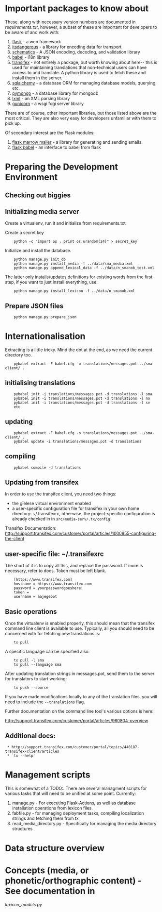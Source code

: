 

#  Important packages to know about


These, along with necessary version numbers are documented in
*requirements.txt*, however, a subset of these are important for developers
to be aware of and work with:


1. [flask](http://flask.pocoo.org/) - a web framework
1. [itsdangerous](http://pythonhosted.org/itsdangerous/) - a library for encoding data for transport
1. [schematics](https://schematics.readthedocs.org/en/latest/) - A JSON encoding, decoding, and validation library
1. [babel](http://babel.pocoo.org/) - i18n library
1. [transifex]() - not entirely a package, but worth knowing about here-- this is
  used for maintaining translations that non-technical users can have access to
  and translate. A python library is used to fetch these and install them in the server.
1. [sqlalchemy](http://sqlalchemy.org/) - a database ORM for managing database models, querying, etc.
1. [pymongo](http://api.mongodb.org/python/current/) - a database library for mongodb
1. [lxml](http://lxml.de/) - an XML parsing library
1. [gunicorn](http://gunicorn.org/) - a wsgi fcgi server library


There are of course, other important libraries, but those listed above are the
most critical. They are also very easy for developers unfamiliar with them to
pick up.


Of secondary interest are the Flask modules: 


1. [flask marrow mailer](http://flask-marrowmailer.readthedocs.org/en/latest/) -
  a library for generating and sending emails.
1. [flask babel](https://pythonhosted.org/Flask-Babel/) - an interface to babel from flask


#  Preparing the Development Environment


##  Checking out biggies


##  Initializing media server


Create a virtualenv, run it and initialize from requirements.txt


Create a secret key


```
    python -c "import os ; print os.urandom(24)" > secret_key`
```


Initialize and install the database.


```
    python manage.py init_db
    python manage.py install_media -f ../data/sma_media.xml
    python manage.py append_lexical_data -f ../data/n_smanob_test.xml
```


The latter only installs/updates definitions for existing words from the
first step, if you want to just install everything, use:


```
    python manage.py install_lexicon -f ../data/n_smanob.xml
```


##  Prepare JSON files


```
    python manage.py prepare_json
```


#  Internationalisation


Extracting is a little tricky. Mind the dot at the end, as we need the
current directory too.


```
    pybabel extract -F babel.cfg -o translations/messages.pot ../sma-client/ .
```


##  initialising translations


```
    pybabel init -i translations/messages.pot -d translations -l sma
    pybabel init -i translations/messages.pot -d translations -l no
    pybabel init -i translations/messages.pot -d translations -l sv
    etc
```


##  updating


```
    pybabel extract -F babel.cfg -o translations/messages.pot ../sma-client/ .
    pybabel update -i translations/messages.pot -d translations
```


##  compiling


```
    pybabel compile -d translations
```


##  Updating from transifex


In order to use the transifex client, you need two things:


 * the gïelese virtual environment enabled
 * a user-specific configuration file for transifex in your own home
   directory: ~/.transifexrc, otherwise, the
   project-specific configuration is already checked in in 
   `src/media-serv/.tx/config`


Transifex Documentation: http://support.transifex.com/customer/portal/articles/1000855-configuring-the-client


##  user-specific file: ~/.transifexrc


The short of it is to copy all this, and replace the password. If more
is necessary, refer to docs. Token must be left blank.


```
    [https://www.transifex.com]
    hostname = https://www.transifex.com
    password = yourpasswordgoeshere!
    token = 
    username = aajegebot
```


##  Basic operations


Once the virtualenv is enabled properly, this should mean that the
transifex command line client is available to use. Typically, all you
should need to be concerned with for fetching new translations is:


```
    tx pull
```


A specific language can be specified also: 


```
    tx pull -l sma
    tx pull --language sma
```


After updating translation strings in messages.pot, send them to the
server for translators to start working:


```
    tx push --source
```


If you have made modifications locally to any of the translation files,
you will need to include the `--translations` flag.


Further documentation on the command line tool's various options is here:


http://support.transifex.com/customer/portal/articles/960804-overview




##  Additional docs: 


```
 * http://support.transifex.com/customer/portal/topics/440187-transifex-client/articles
 * `tx --help`
```


#  Management scripts


This is somewhat of a TODO:. There are several managment scripts for various
tasks that will need to be unified at some point. Currently:


1. manage.py - For executing Flask-Actions, as well as database installation
   operations from lexicon files.
2. fabfile.py - for managing deployment tasks, compiling localization strings
   and fetching them from tx
3. read_media_directory.py - Specifically for managing the media directory
   structures


#  Data structure overview


# Concepts (media, or phonetic/orthographic content) - See documentation in
  *lexicon_models.py*


